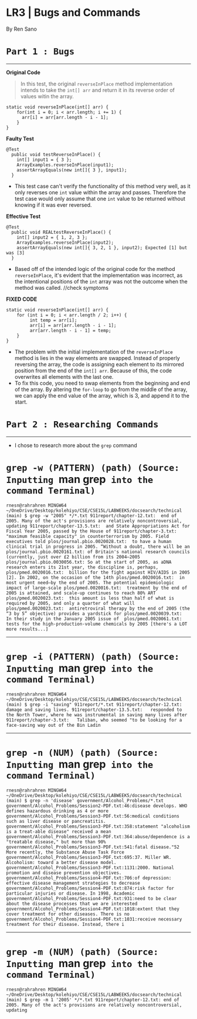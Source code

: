 # **LR3 | Bugs and Commands**

By Ren Sano

# `Part 1 : Bugs` 
--- 
**Original Code**
> In this test, the original `reverseInPlace` method implementation intends to take the `int[] arr` and return it in its reverse order of values witin the array.
```
static void reverseInPlace(int[] arr) {
    for(int i = 0; i < arr.length; i += 1) {
      arr[i] = arr[arr.length - i - 1];
    }
}
```

**Faulty Test**
```
@Test 
  public void testReverseInPlace() {
    int[] input1 = { 3 };
    ArrayExamples.reverseInPlace(input1);
    assertArrayEquals(new int[]{ 3 }, input1);
  }
```
* This test case can't verify the functionality of this method very well, as it only reverses one `int` value within the array and passes. Therefore the test case would only assume that one `int` value to be returned without knowing if it was ever reversed.

**Effective Test**
```
@Test
  public void REALtestReverseInPlace() {
    int[] input2 = { 1, 2, 3 };
    ArrayExamples.reverseInPlace(input2);
    assertArrayEquals(new int[]{ 3, 2, 1 }, input2); Expected [1] but was [3]
  }
```
* Based off of the intended logic of the original code for the method `reverseInPlace`, it's evident that the implementation was incorrect, as the intentional positions of the `int` array was not the outcome when the method was called. //check symptoms

**FIXED CODE**
```
static void reverseInPlace(int[] arr) {
    for (int i = 0; i < arr.length / 2; i++) {
         int temp = arr[i];
         arr[i] = arr[arr.length - i - 1];
         arr[arr.length - i - 1] = temp;
    }
}
```
* The problem with the initial implementation of the `reverseInPlace` method is lies in the way elements are swapped. Instead of properly reversing the array, the code is assigning each element to its mirrored position from the end of the `int[] arr`. Because of this, the code overwrites all elements with the last one.
* To fix this code, you need to swap elements from the beginning and end of the array. By altering the `for-loop` to go from the middle of the array, we can apply the end value of the array, which is 3, and append it to the start.

# `Part 2 : Researching Commands` 
--- 
* I chose to research more about the `grep` command

# `grep -w (PATTERN) (path) (Source: Inputting `man grep` into the command Terminal)`

`rnesn@rahrahren MINGW64 ~/OneDrive/Desktop/kolehiyo/CSE/CSE15L/LABWEEK5/docsearch/technical (main)
$ grep -w "2005" */*.txt
911report/chapter-12.txt:  end of 2005. Many of the act's provisions are relatively noncontroversial, updating
911report/chapter-13.5.txt:  and State Appropriations Act for Fiscal Year 2005, passed by the House of
911report/chapter-3.txt: "maximum feasible capacity" in counterterrorism by 2005. Field executives told
plos/journal.pbio.0020028.txt:  to have a human clinical trial in progress in 2005. “Without a doubt, there will be an
plos/journal.pbio.0020161.txt: of Britain's national research councils (currently, just over £2 billion from its 2004–2005
plos/journal.pbio.0030056.txt: So at the start of 2005, as aDNA research enters its 21st year, the discipline is, perhaps,
plos/pmed.0020016.txt:  billion for the fight against HIV/AIDS in 2005 [2]. In 2002, on the occasion of the 14th
plos/pmed.0020016.txt:  in most urgent need—by the end of 2005. The potential epidemiologic impact of large-scale
plos/pmed.0020016.txt:  treatment by the end of 2005 is attained, and scale-up continues to reach 80% ART
plos/pmed.0020023.txt:  this amount is less than half of what is required by 2005, and only a quarter of what will
plos/pmed.0020023.txt:  antiretroviral therapy by the end of 2005 (the “3 by 5” objective) provides a yardstick for
plos/pmed.0020039.txt:  In their study in the January 2005 issue of 
plos/pmed.0020061.txt:  tests for the high-production-volume chemicals by 2005
[there's a LOT more results...]
`

---

# `grep -i (PATTERN) (path) (Source: Inputting `man grep` into the command Terminal)`

`rnesn@rahrahren MINGW64 ~/OneDrive/Desktop/kolehiyo/CSE/CSE15L/LABWEEK5/docsearch/technical (main)
$ grep -i "saving" 911report/*.txt
911report/chapter-12.txt:    damage and saving lives.
911report/chapter-13.5.txt:   responded to the North Tower, where he was instrumental in saving many lives after
911report/chapter-3.txt:   Taliban, who seemed "to be looking for a face-saving way out of the Bin Ladin
`

---

# `grep -n (NUM) (path) (Source: Inputting `man grep` into the command Terminal)`

`rnesn@rahrahren MINGW64 ~/OneDrive/Desktop/kolehiyo/CSE/CSE15L/LABWEEK5/docsearch/technical (main)
$ grep -n 'disease' government/Alcohol_Problems/*.txt
government/Alcohol_Problems/Session2-PDF.txt:46:disease develops. WHO defines hazardous drinking as 4 or more
government/Alcohol_Problems/Session3-PDF.txt:56:medical conditions such as liver disease or pancreatitis.
government/Alcohol_Problems/Session3-PDF.txt:358:statement "alcoholism is a treat-able disease" received a mean
government/Alcohol_Problems/Session3-PDF.txt:364:abuse/dependence is a "treatable disease," but more than 90%
government/Alcohol_Problems/Session3-PDF.txt:541:fatal disease."52 More recently, the Substance Abuse Task Force
government/Alcohol_Problems/Session3-PDF.txt:695:37. Miller WR. Alcoholism: toward a better disease model.
government/Alcohol_Problems/Session3-PDF.txt:1131:2000. National promotion and disease prevention objectives.
government/Alcohol_Problems/Session4-PDF.txt:706:of depression: effective disease management strategies to decrease
government/Alcohol_Problems/Session4-PDF.txt:874:risk factor for particular injuries or disease. In 1998, Academic
government/Alcohol_Problems/Session4-PDF.txt:931:need to be clear about the disease processes that we are interested
government/Alcohol_Problems/Session4-PDF.txt:1018:extent that they cover treatment for other diseases. There is no
government/Alcohol_Problems/Session4-PDF.txt:1031:receive necessary treatment for their disease. Instead, there i
`

---

# `grep -m (NUM) (path) (Source: Inputting `man grep` into the command Terminal)`

`rnesn@rahrahren MINGW64 ~/OneDrive/Desktop/kolehiyo/CSE/CSE15L/LABWEEK5/docsearch/technical (main)
$ grep -m 1 '2005' */*.txt
911report/chapter-12.txt: end of 2005. Many of the act's provisions are relatively noncontroversial, updating
`
